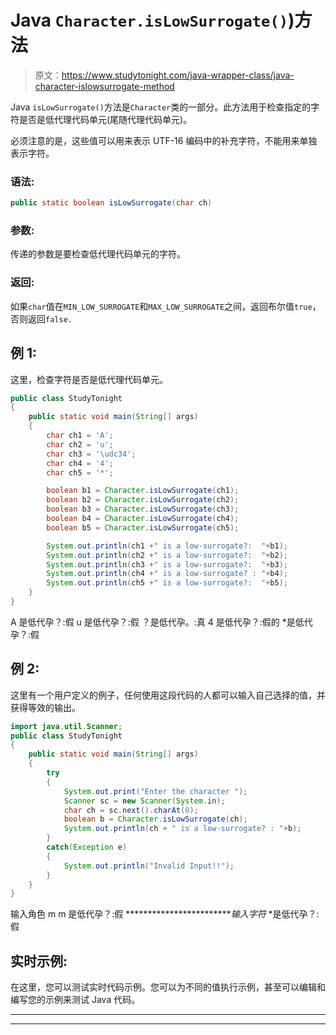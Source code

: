 # Java `Character.isLowSurrogate()`)方法

> 原文：<https://www.studytonight.com/java-wrapper-class/java-character-islowsurrogate-method>

Java `isLowSurrogate()`方法是`Character`类的一部分。此方法用于检查指定的字符是否是低代理代码单元(尾随代理代码单元)。

必须注意的是，这些值可以用来表示 UTF-16 编码中的补充字符，不能用来单独表示字符。

### 语法:

```java
public static boolean isLowSurrogate(char ch) 
```

### 参数:

传递的参数是要检查低代理代码单元的字符。

### 返回:

如果`char`值在`MIN_LOW_SURROGATE`和`MAX_LOW_SURROGATE`之间，返回布尔值`true`，否则返回`false.`

## 例 1:

这里，检查字符是否是低代理代码单元。

```java
public class StudyTonight
{  
	public static void main(String[] args)
	{  
		char ch1 = 'A';  
		char ch2 = 'u';  
		char ch3 = '\udc34';  
		char ch4 = '4';  
		char ch5 = '*';  

		boolean b1 = Character.isLowSurrogate(ch1);  
		boolean b2 = Character.isLowSurrogate(ch2);  
		boolean b3 = Character.isLowSurrogate(ch3);  
		boolean b4 = Character.isLowSurrogate(ch4);  
		boolean b5 = Character.isLowSurrogate(ch5);  

		System.out.println(ch1 +" is a low-surrogate?:  "+b1);  
		System.out.println(ch2 +" is a low-surrogate?:  "+b2);  
		System.out.println(ch3 +" is a low-surrogate?:  "+b3);  
		System.out.println(ch4 +" is a low-surrogate? : "+b4);  
		System.out.println(ch5 +" is a low-surrogate?:  "+b5);  
	}  
} 
```

A 是低代孕？:假
u 是低代孕？:假
？是低代孕。:真
4 是低代孕？:假的
*是低代孕？:假

## 例 2:

这里有一个用户定义的例子，任何使用这段代码的人都可以输入自己选择的值，并获得等效的输出。

```java
import java.util.Scanner; 
public class StudyTonight
{  
	public static void main(String[] args)
	{  
		try
		{
			System.out.print("Enter the character ");  
			Scanner sc = new Scanner(System.in);         
			char ch = sc.next().charAt(0);  
			boolean b = Character.isLowSurrogate(ch);
			System.out.println(ch + " is a low-surrogate? : "+b);
		}
		catch(Exception e)
		{
			System.out.println("Invalid Input!!");
		}
	}  
}
```

输入角色 m
m 是低代孕？:假
*************************输入字符*
*是低代孕？:假

## 实时示例:

在这里，您可以测试实时代码示例。您可以为不同的值执行示例，甚至可以编辑和编写您的示例来测试 Java 代码。

* * *

* * *